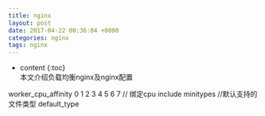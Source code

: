 ```yaml
---
title: nginx
layout: post
date: 2017-04-22 00:36:04 +0800
categories: nginx
tags: nginx
---
```



* content
{:toc}                                                                                           
本文介绍负载均衡nginx及nginx配置











worker_cpu_affinity 0 1 2 3 4 5 6 7 // 绑定cpu
include minitypes //默认支持的文件类型
default_type  

